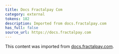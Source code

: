 ```yaml
---
title: Docs Fractalpay Com
category: external
tokens: 182
description: Imported from docs.fractalpay.com
has_full: false
source_url: https://docs.fractalpay.com
---
```


This content was imported from [docs.fractalpay.com](https://docs.fractalpay.com).
